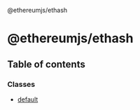 @ethereumjs/ethash

# @ethereumjs/ethash

## Table of contents

### Classes

- [default](classes/default.md)
